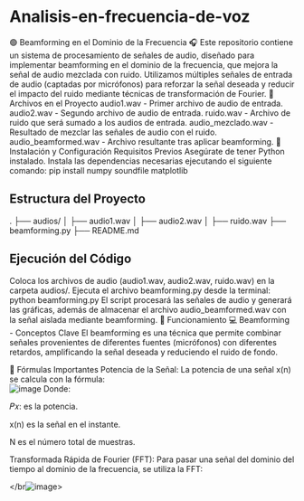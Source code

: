 # Analisis-en-frecuencia-de-voz
🟢 Beamforming en el Dominio de la Frecuencia 🎧
Este repositorio contiene un sistema de procesamiento de señales de audio, diseñado para implementar beamforming en el dominio de la frecuencia, que mejora la señal de audio mezclada con ruido. Utilizamos múltiples señales de entrada de audio (captadas por micrófonos) para reforzar la señal deseada y reducir el impacto del ruido mediante técnicas de transformación de Fourier.
📂 Archivos en el Proyecto
audio1.wav - Primer archivo de audio de entrada.
audio2.wav - Segundo archivo de audio de entrada.
ruido.wav - Archivo de ruido que será sumado a los audios de entrada.
audio_mezclado.wav - Resultado de mezclar las señales de audio con el ruido.
audio_beamformed.wav - Archivo resultante tras aplicar beamforming.
🚀 Instalación y Configuración
Requisitos Previos
Asegúrate de tener Python instalado. Instala las dependencias necesarias ejecutando el siguiente comando:
pip install numpy soundfile matplotlib
## Estructura del Proyecto
.
├── audios/
│   ├── audio1.wav
│   ├── audio2.wav
│   ├── ruido.wav
├── beamforming.py
├── README.md
## Ejecución del Código
Coloca los archivos de audio (audio1.wav, audio2.wav, ruido.wav) en la carpeta audios/.
Ejecuta el archivo beamforming.py desde la terminal:
python beamforming.py
El script procesará las señales de audio y generará las gráficas, además de almacenar el archivo audio_beamformed.wav con la señal aislada mediante beamforming.
🔧 Funcionamiento
💻 Beamforming - Conceptos Clave
El beamforming es una técnica que permite combinar señales provenientes de diferentes fuentes (micrófonos) con diferentes retardos, amplificando la señal deseada y reduciendo el ruido de fondo.

🧮 Fórmulas Importantes
Potencia de la Señal:
La potencia de una señal x(n) se calcula con la fórmula:</br>
![image](https://github.com/user-attachments/assets/469cbc91-d496-480f-96cf-6203e27ecb28)
Donde:

𝑃𝑥: es la potencia.

x(n) es la señal en el instante.

N es el número total de muestras.

Transformada Rápida de Fourier (FFT):
Para pasar una señal del dominio del tiempo al dominio de la frecuencia, se utiliza la FFT:

</br![image](https://github.com/user-attachments/assets/bed3d240-8288-4c17-b333-34b90f550fc6)>

